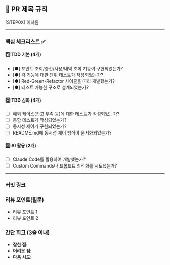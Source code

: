 ## :pushpin: PR 제목 규칙
[STEP0X] 이하륜

---
### **핵심 체크리스트** :white_check_mark:

#### :one: TDD 기본 (4개)
- [●] 포인트 조회/충전/사용/내역 조회 기능이 구현되었는가?
- [●] 각 기능에 대한 단위 테스트가 작성되었는가?
- [●] Red-Green-Refactor 사이클을 따라 개발했는가?
- [●] 테스트 가능한 구조로 설계되었는가?
#### :two: TDD 심화 (4개)
- [ ] 예외 케이스(잔고 부족 등)에 대한 테스트가 작성되었는가?
- [ ] 통합 테스트가 작성되었는가?
- [ ] 동시성 제어가 구현되었는가?
- [ ] README.md에 동시성 제어 방식이 문서화되었는가?

#### :three: AI 활용 (2개)
- [ ] Claude Code를 활용하여 개발했는가?
- [ ] Custom Commands나 프롬프트 최적화를 시도했는가?

---
### **커밋 링크**
<!-- 예시)
포인트 조회 기능 구현 : ~~
포인트 충전 단위 테스트 : ~~~
동시성 제어 구현 : ~~ -->

### **리뷰 포인트(질문)**
- 리뷰 포인트 1
- 리뷰 포인트 2

### **간단 회고** (3줄 이내)
- **잘한 점**:
- **어려운 점**:
- **다음 시도**: